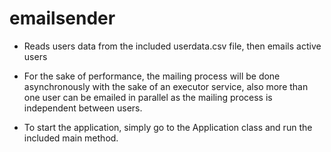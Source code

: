 # emailsender

* Reads users data from the included userdata.csv file, then emails active users
* For the sake of performance, the mailing process will be done asynchronously with the sake of an executor service, also more than one user can be emailed in parallel as the mailing process is independent between users.


* To start the application, simply go to the Application class and run the included main method.
